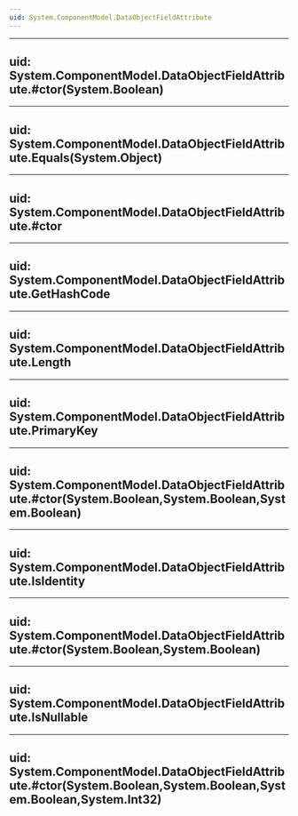 ```yaml
---
uid: System.ComponentModel.DataObjectFieldAttribute
---
```


---
uid: System.ComponentModel.DataObjectFieldAttribute.#ctor(System.Boolean)
---

---
uid: System.ComponentModel.DataObjectFieldAttribute.Equals(System.Object)
---

---
uid: System.ComponentModel.DataObjectFieldAttribute.#ctor
---

---
uid: System.ComponentModel.DataObjectFieldAttribute.GetHashCode
---

---
uid: System.ComponentModel.DataObjectFieldAttribute.Length
---

---
uid: System.ComponentModel.DataObjectFieldAttribute.PrimaryKey
---

---
uid: System.ComponentModel.DataObjectFieldAttribute.#ctor(System.Boolean,System.Boolean,System.Boolean)
---

---
uid: System.ComponentModel.DataObjectFieldAttribute.IsIdentity
---

---
uid: System.ComponentModel.DataObjectFieldAttribute.#ctor(System.Boolean,System.Boolean)
---

---
uid: System.ComponentModel.DataObjectFieldAttribute.IsNullable
---

---
uid: System.ComponentModel.DataObjectFieldAttribute.#ctor(System.Boolean,System.Boolean,System.Boolean,System.Int32)
---
